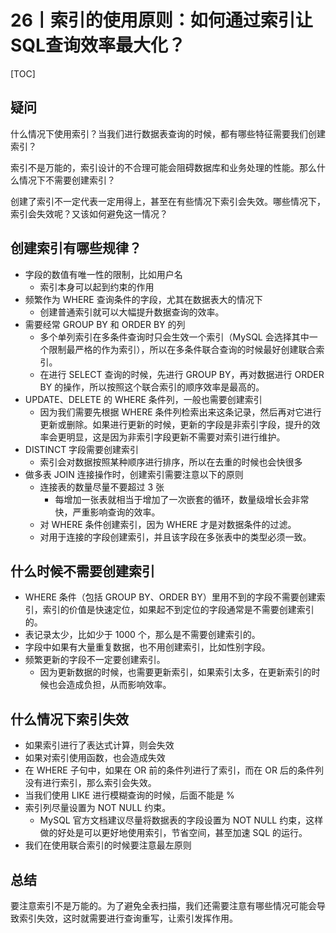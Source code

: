 # 26丨索引的使用原则：如何通过索引让SQL查询效率最大化？

[TOC]

## 疑问

什么情况下使用索引？当我们进行数据表查询的时候，都有哪些特征需要我们创建索引？

索引不是万能的，索引设计的不合理可能会阻碍数据库和业务处理的性能。那么什么情况下不需要创建索引？

创建了索引不一定代表一定用得上，甚至在有些情况下索引会失效。哪些情况下，索引会失效呢？又该如何避免这一情况？

## 创建索引有哪些规律？

-   字段的数值有唯一性的限制，比如用户名
    -   索引本身可以起到约束的作用
-   频繁作为 WHERE 查询条件的字段，尤其在数据表大的情况下
    -   创建普通索引就可以大幅提升数据查询的效率。
-   需要经常 GROUP BY 和 ORDER BY 的列
    -   多个单列索引在多条件查询时只会生效一个索引（MySQL 会选择其中一个限制最严格的作为索引），所以在多条件联合查询的时候最好创建联合索引。
    -   在进行 SELECT 查询的时候，先进行 GROUP BY，再对数据进行 ORDER BY 的操作，所以按照这个联合索引的顺序效率是最高的。
-   UPDATE、DELETE 的 WHERE 条件列，一般也需要创建索引
    -   因为我们需要先根据 WHERE 条件列检索出来这条记录，然后再对它进行更新或删除。如果进行更新的时候，更新的字段是非索引字段，提升的效率会更明显，这是因为非索引字段更新不需要对索引进行维护。
-   DISTINCT 字段需要创建索引
    -   索引会对数据按照某种顺序进行排序，所以在去重的时候也会快很多
-   做多表 JOIN 连接操作时，创建索引需要注意以下的原则
    -   连接表的数量尽量不要超过 3 张
        -   每增加一张表就相当于增加了一次嵌套的循环，数量级增长会非常快，严重影响查询的效率。
    -   对 WHERE 条件创建索引，因为 WHERE 才是对数据条件的过滤。
    -   对用于连接的字段创建索引，并且该字段在多张表中的类型必须一致。

## 什么时候不需要创建索引

-   WHERE 条件（包括 GROUP BY、ORDER BY）里用不到的字段不需要创建索引，索引的价值是快速定位，如果起不到定位的字段通常是不需要创建索引的。
-   表记录太少，比如少于 1000 个，那么是不需要创建索引的。
-   字段中如果有大量重复数据，也不用创建索引，比如性别字段。
-   频繁更新的字段不一定要创建索引。
    -   因为更新数据的时候，也需要更新索引，如果索引太多，在更新索引的时候也会造成负担，从而影响效率。

## 什么情况下索引失效

-   如果索引进行了表达式计算，则会失效
-   如果对索引使用函数，也会造成失效
-   在 WHERE 子句中，如果在 OR 前的条件列进行了索引，而在 OR 后的条件列没有进行索引，那么索引会失效。
-   当我们使用 LIKE 进行模糊查询的时候，后面不能是 %
-   索引列尽量设置为 NOT NULL 约束。
    -   MySQL 官方文档建议尽量将数据表的字段设置为 NOT NULL 约束，这样做的好处是可以更好地使用索引，节省空间，甚至加速 SQL 的运行。
-   我们在使用联合索引的时候要注意最左原则

## 总结

要注意索引不是万能的。为了避免全表扫描，我们还需要注意有哪些情况可能会导致索引失效，这时就需要进行查询重写，让索引发挥作用。